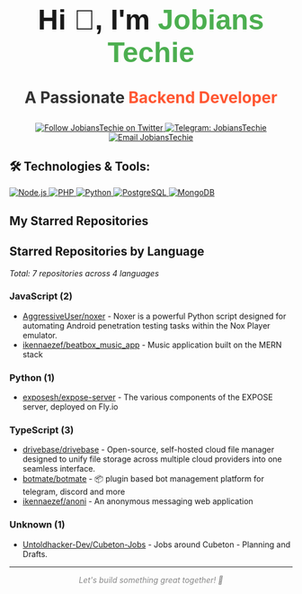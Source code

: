 <h1 align="center" style="font-size: 50px; font-family: 'Arial', sans-serif;">
    Hi 👋, I'm <span style="color: #4CAF50;">Jobians Techie</span>
</h1>
<p align="center" style="font-size: 28px; font-weight: bold; color: #333;">
    A Passionate <span style="color: #FF5733;">Backend Developer</span>
</p>

<!-- Social Badges and My Links -->
<p align="center"> 
    <a href="https://twitter.com/jobianstechie" target="_blank">
        <img src="https://img.shields.io/badge/Twitter-%40jobianstechie-1DA1F2?logo=twitter&style=for-the-badge" alt="Follow JobiansTechie on Twitter" />
    </a> 
    <a href="https://t.me/jobianstechie" target="_blank">
        <img src="https://img.shields.io/badge/Telegram-JobiansTechie-0088cc?logo=telegram&style=for-the-badge" alt="Telegram: JobiansTechie" />
    </a>
    <a href="mailto:jobianstechie@gmail.com" target="_blank">
        <img src="https://img.shields.io/badge/Email-jobianstechie%40gmail.com-D14836?logo=gmail&style=for-the-badge" alt="Email JobiansTechie" />
    </a>
</p>

<!-- Technologies and Tools Section -->
## 🛠️ Technologies & Tools:
<a href="https://nodejs.org" target="_blank">
    <img src="https://img.shields.io/badge/Node.js-43853D?logo=node.js&logoColor=white&style=for-the-badge" alt="Node.js" />
</a>
<a href="https://www.php.net" target="_blank">
    <img src="https://img.shields.io/badge/PHP-777BB4?logo=php&logoColor=white&style=for-the-badge" alt="PHP" />
</a>
<a href="https://www.python.org" target="_blank">
    <img src="https://img.shields.io/badge/Python-3776AB?logo=python&logoColor=white&style=for-the-badge" alt="Python" />
</a>

<!--
<a href="https://dart.dev" target="_blank">
    <img src="https://img.shields.io/badge/Dart-0175C2?logo=dart&logoColor=white&style=for-the-badge" alt="Dart" />
</a>
-->

<a href="https://www.postgresql.org" target="_blank">
    <img src="https://img.shields.io/badge/PostgreSQL-336791?logo=postgresql&logoColor=white&style=for-the-badge" alt="PostgreSQL" />
</a>
<a href="https://www.mongodb.com" target="_blank">
    <img src="https://img.shields.io/badge/MongoDB-47A248?logo=mongodb&logoColor=white&style=for-the-badge" alt="MongoDB" />
</a>

<!-- GitHub Stats Section -->
<!-- 
## 📊 GitHub Stats
<p align="center">
    <img src="https://github-readme-stats.vercel.app/api?username=jobians&show_icons=true&hide_title=true&count_private=true&theme=radical&hide=prs" alt="JobiansTechie GitHub Stats" width="400" />
</p>

<p align="center">
    <img src="https://github-readme-stats.vercel.app/api/top-langs?username=jobians&show_icons=true&locale=en&layout=compact&theme=radical" alt="JobiansTechie Top Languages" width="400" />
</p>
-->

## My Starred Repositories

<!-- STARRED_REPOS_START -->
## Starred Repositories by Language

*Total: 7 repositories across 4 languages*

### JavaScript (2)

- [AggressiveUser/noxer](https://github.com/AggressiveUser/noxer) - Noxer is a powerful Python script designed for automating Android penetration testing tasks within the Nox Player emulator.
- [ikennaezef/beatbox_music_app](https://github.com/ikennaezef/beatbox_music_app) - Music application built on the MERN stack

### Python (1)

- [exposesh/expose-server](https://github.com/exposesh/expose-server) - The various components of the EXPOSE server, deployed on Fly.io

### TypeScript (3)

- [drivebase/drivebase](https://github.com/drivebase/drivebase) - Open-source, self-hosted cloud file manager designed to unify file storage across multiple cloud providers into one seamless interface.
- [botmate/botmate](https://github.com/botmate/botmate) - 📦 plugin based bot management platform for telegram, discord and more
- [ikennaezef/anoni](https://github.com/ikennaezef/anoni) - An anonymous messaging web application

### Unknown (1)

- [Untoldhacker-Dev/Cubeton-Jobs](https://github.com/Untoldhacker-Dev/Cubeton-Jobs) - Jobs around Cubeton - Planning and Drafts.


<!-- STARRED_REPOS_END -->

<hr>

<!-- Footer Section -->
<p align="center" style="font-size: 14px; color: #888;">
    <i>Let's build something great together! 🚀</i>
</p>
